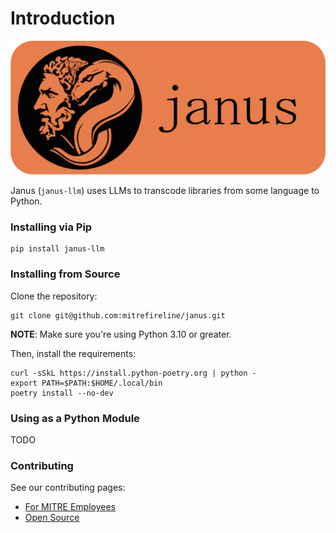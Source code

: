 # Introduction

<p align="center">
    <img src="assets/icons/logo_horizontal.png">
</p>

Janus (`janus-llm`) uses LLMs to transcode libraries from some language to Python.

### Installing via Pip

```shell
pip install janus-llm
```

### Installing from Source

Clone the repository:

```shell
git clone git@github.com:mitrefireline/janus.git
```

**NOTE**: Make sure you're using Python 3.10 or greater.

Then, install the requirements:

```shell
curl -sSkL https://install.python-poetry.org | python -
export PATH=$PATH:$HOME/.local/bin
poetry install --no-dev
```

### Using as a Python Module

TODO

### Contributing

See our contributing pages:
* [For MITRE Employees](https://cem-llm.pages.mitre.org/janus)
* [Open Source](https://mitrefireline.github.io/janus/contributing.html)
